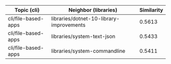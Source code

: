 | Topic (cli) | Neighbor (libraries) | Similarity |
|-------------|-------------------|------------|
| cli/file-based-apps | libraries/dotnet-10-library-improvements | 0.5613 |
| cli/file-based-apps | libraries/system-text-json | 0.5433 |
| cli/file-based-apps | libraries/system-commandline | 0.5411 |
